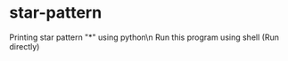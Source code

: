 # star-pattern
Printing star pattern "*" using python\n
Run this program using shell (Run directly)
